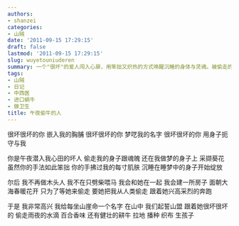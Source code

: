 ```yaml
---
authors:
- shanzei
categories:
- 山贼
date: '2011-09-15 17:29:15'
draft: false
lastmod: '2011-09-15 17:29:15'
slug: wuyetouniuderen
summary: 一个"很坏"的爱人闯入心扉，用笨拙又炽热的方式唤醒沉睡的身体与灵魂。被偷走的不只是心跳，还有整个人间的烟火气——从劈柴喂马的孤寂到面朝大海的相守。他们在山崖间命名爱情，偷走雨夜的浪漫，共同耕种、织布、孕育生命，把平凡的日常过成兴高采烈的私奔。
tags:
- 山贼
- 日记
- 中西医
- 进口蜗牛
- 做卫生
title: 午夜偷牛的人
---
```


很坏很坏的你
嵌入我的胸脯
很坏很坏的你
梦呓我的名字
很坏很坏的你
用身子扼守与我

你是午夜潜入我心田的坏人
偷走我的身子跟魂魄
还在我做梦的身子上
采撷葵花
虽然你的手法如此笨拙
你的手拂过我的每寸肌肤
沉睡在睡梦中的身子开始绽放

尔后
我不再做木头人
我不在只劈柴喂马
我会和她在一起
我会建一所房子
面朝大海春暖花开
只为了等她来偷走
要她把我从人类偷走
跟着她兴高采烈的奔跑

于是
我非常高兴
我给每坐山崖命一个名字
在山中
我们起誓山盟
跟着她很坏很坏的
偷走雨夜的水滴
百合香味
还有健壮的耕牛
拉地
播种
织布
生孩子